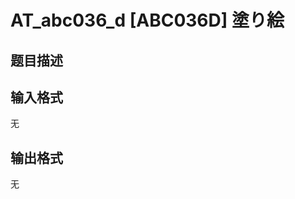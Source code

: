 # AT_abc036_d [ABC036D] 塗り絵

## 题目描述

[problemUrl]: https://atcoder.jp/contests/abc036/tasks/abc036_d

## 输入格式

无

## 输出格式

无